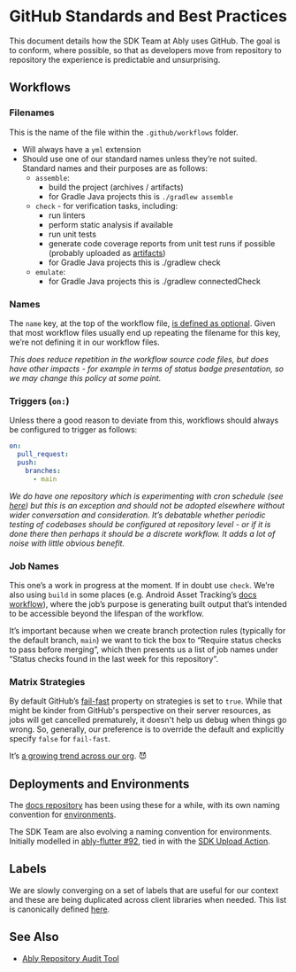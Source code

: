# GitHub Standards and Best Practices

This document details how the SDK Team at Ably uses GitHub.
The goal is to conform, where possible, so that as developers move from repository to repository the experience is predictable and unsurprising.

## Workflows

### Filenames

This is the name of the file within the `.github/workflows` folder.

- Will always have a `yml` extension
- Should use one of our standard names unless they’re not suited. Standard names and their purposes are as follows:
    - `assemble`:
        - build the project (archives / artifacts)
        - for Gradle Java projects this is `./gradlew assemble`
    - `check` - for verification tasks, including:
        - run linters
        - perform static analysis if available
        - run unit tests
        - generate code coverage reports from unit test runs if possible (probably uploaded as [artifacts](https://docs.github.com/en/actions/advanced-guides/storing-workflow-data-as-artifacts))
        - for Gradle Java projects this is ./gradlew check
    - `emulate`:
        - for Gradle Java projects this is ./gradlew connectedCheck

### Names

The `name` key, at the top of the workflow file, [is defined as optional](https://docs.github.com/en/actions/reference/workflow-syntax-for-github-actions#name).
Given that most workflow files usually end up repeating the filename for this key, we’re not defining it in our workflow files.

_This does reduce repetition in the workflow source code files, but does have other impacts - for example in terms of status badge presentation, so we may change this policy at some point._

### Triggers (`on:`)

Unless there a good reason to deviate from this, workflows should always be configured to trigger as follows:

```yml
on:
  pull_request:
  push:
    branches:
      - main
```

_We do have one repository which is experimenting with cron schedule (see [here](https://github.com/ably/ably-flutter/blob/36b604fdaed87342edc2fd0c9ad94c34d362148d/.github/workflows/check.yaml#L6)) but this is an exception and should not be adopted elsewhere without wider conversation and consideration._
_It’s debatable whether periodic testing of codebases should be configured at repository level - or if it is done there then perhaps it should be a discrete workflow._
_It adds a lot of noise with little obvious benefit._

### Job Names

This one’s a work in progress at the moment.
If in doubt use `check`.
We’re also using `build` in some places (e.g. Android Asset Tracking’s [docs workflow](https://github.com/ably/ably-asset-tracking-android/blob/main/.github/workflows/docs.yml)), where the job’s purpose is generating built output that’s intended to be accessible beyond the lifespan of the workflow.

It’s important because when we create branch protection rules (typically for the default branch, `main`) we want to tick the box to “Require status checks to pass before merging”, which then presents us a list of job names under “Status checks found in the last week for this repository”.

### Matrix Strategies

By default GitHub’s [fail-fast](https://docs.github.com/en/actions/learn-github-actions/workflow-syntax-for-github-actions#jobsjob_idstrategyfail-fast) property on strategies is set to `true`.
While that might be kinder from GitHub's perspective on their server resources, as jobs will get cancelled prematurely, it doesn't help us debug when things go wrong.
So, generally, our preference is to override the default and explicitly specify `false` for `fail-fast`.

It’s [a growing trend across our org](https://github.com/search?q=org%3Aably+fail-fast&type=code). :smiling_imp:

## Deployments and Environments

The [docs repository](https://github.com/ably/docs) has been using these for a while, with its own naming convention for [environments](https://github.com/ably/docs/deployments).

The SDK Team are also evolving a naming convention for environments. Initially modelled in [ably-flutter #92](https://github.com/ably/ably-flutter/pull/97),
tied in with the [SDK Upload Action](https://github.com/ably/sdk-upload-action).

## Labels

We are slowly converging on a set of labels that are useful for our context and these are being duplicated across client libraries when needed.
This list is canonically defined [here](https://github.com/ably/ably-common/blob/main/github/labels.yml).

## See Also

- [Ably Repository Audit Tool](https://github.com/ably/repository-audit)

